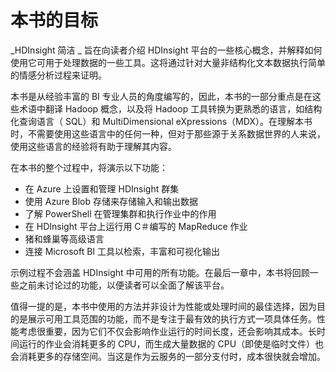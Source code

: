 # 本书的目标

_HDInsight 简洁 _ 旨在向读者介绍 HDInsight 平台的一些核心概念，并解释如何使用它可用于处理数据的一些工具。这将通过针对大量非结构化文本数据执行简单的情感分析过程来证明。

本书是从经验丰富的 BI 专业人员的角度编写的，因此，本书的一部分重点是在这些术语中翻译 Hadoop 概念，以及将 Hadoop 工具转换为更熟悉的语言，如结构化查询语言（ SQL）和 MultiDimensional eXpressions（MDX）。在理解本书时，不需要使用这些语言中的任何一种，但对于那些源于关系数据世界的人来说，使用这些语言的经验将有助于理解其内容。

在本书的整个过程中，将演示以下功能：

*   在 Azure 上设置和管理 HDInsight 群集
*   使用 Azure Blob 存储来存储输入和输出数据
*   了解 PowerShell 在管理集群和执行作业中的作用
*   在 HDInsight 平台上运行用 C＃编写的 MapReduce 作业
*   猪和蜂巢等高级语言
*   连接 Microsoft BI 工具以检索，丰富和可视化输出

示例过程不会涵盖 HDInsight 中可用的所有功能。在最后一章中，本书将回顾一些之前未讨论过的功能，以便读者可以全面了解该平台。

值得一提的是，本书中使用的方法并非设计为性能或处理时间的最佳选择，因为目的是展示可用工具范围的功能，而不是专注于最有效的执行方式一项具体任务。性能考虑很重要，因为它们不仅会影响作业运行的时间长度，还会影响其成本。长时间运行的作业会消耗更多的 CPU，而生成大量数据的 CPU（即使是临时文件）也会消耗更多的存储空间。当这是作为云服务的一部分支付时，成本很快就会增加。